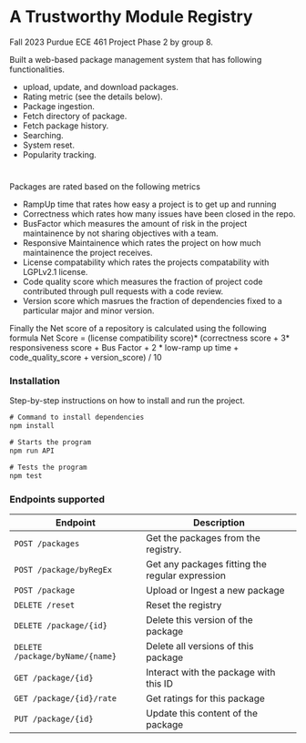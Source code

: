 # A Trustworthy Module Registry

Fall 2023 Purdue ECE 461 Project Phase 2 by group 8.

Built a web-based package management system that has following functionalities.  
- upload, update, and download packages.  
- Rating metric (see the details below).  
- Package ingestion.  
- Fetch directory of package. 
- Fetch package history. 
- Searching. 
- System reset. 
- Popularity tracking.

#

Packages are rated based on the following metrics  
  
- RampUp time that rates how easy a project is to get up and running
- Correctness which rates how many issues have been closed in the repo. 
- BusFactor which measures the amount of risk in the project maintainence by not sharing objectives with a team. 
- Responsive Maintainence which rates the project on how much maintainence the project receives. 
- License compatability which rates the projects compatability with LGPLv2.1 license.
- Code quality score which measures the fraction of project code contributed through pull requests with a code review.
- Version score which masrues the fraction of dependencies fixed to a particular major and minor version.

Finally the Net score of a repository is calculated using the following formula Net Score = (license compatibility score)* (correctness score + 3* responsiveness score + Bus Factor + 2 * low-ramp up time + code_quality_score + version_score) / 10

### Installation

Step-by-step instructions on how to install and run the project.

```js
# Command to install dependencies
npm install
```

```js
# Starts the program
npm run API
```

```js
# Tests the program
npm test
```


### Endpoints supported 
| Endpoint | Description |
| -------- | ----------- |
| `POST /packages` | Get the packages from the registry. |
| `POST /package/byRegEx` | Get any packages fitting the regular expression |
| `POST /package` | Upload or Ingest a new package |
| `DELETE /reset` | Reset the registry |
| `DELETE /package/{id}` | Delete this version of the package |
| `DELETE /package/byName/{name}` | Delete all versions of this package |
| `GET /package/{id}` | Interact with the package with this ID |
| `GET /package/{id}/rate` | Get ratings for this package |
| `PUT /package/{id}` | Update this content of the package |
